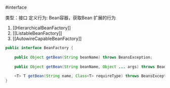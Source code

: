 #interface

类型：接口
定义行为:
 Bean容器，获取Bean
扩展的行为
1. [[HierarchicalBeanFactory]]
2. [[ListableBeanFactory]]
3. [[AutowireCapableBeanFactory]]

```java
public interface BeanFactory {  
  
    public Object getBean(String beanName) throws BeansException;  
  
    public Object getBean(String beanName, Object ... args) throws BeansException;  
  
    <T> T getBean(String name, Class<T> requireType) throws BeansException;  
}

```